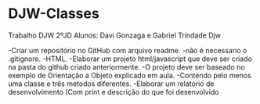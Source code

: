 # DJW-Classes
Trabalho DJW 2ºJD Alunos: Davi Gonzaga e Gabriel Trindade
Djw

-Criar um repositório no GitHub com arquivo readme.
-não é necessario o .gitignore.
-HTML.
-Elaborar um projeto html/javascript que deve ser criado na pasta do github criado anteriormente.
-O projeto deve ser baseado no exemplo de Orientação a Objeto explicado em aula. 
-Contendo pelo menos uma classe e três metodos diferentes.
-Elaborar um relatório de desenvolvimento (Com print e descrição do que foi desenvolvido
